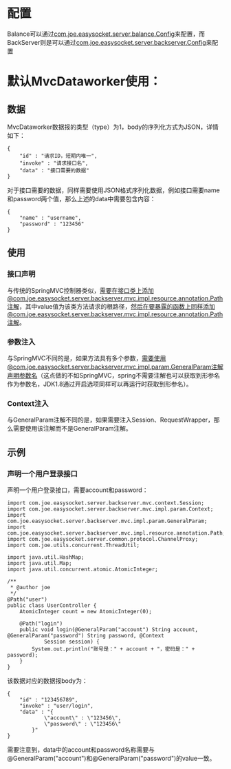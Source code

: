 # 配置
Balance可以通过[com.joe.easysocket.server.balance.Config](balance/src/main/java/com/joe/easysocket/server/balance/Config.java)来配置，而BackServer则是可以通过[com.joe.easysocket.server.backserver.Config](backserver/src/main/java/com/joe/easysocket/server/backserver/Config.java)来配置
# 默认MvcDataworker使用：
## 数据
MvcDataworker数据报的类型（type）为1，body的序列化方式为JSON，详情如下：
```
{
    "id" : "请求ID，短期内唯一",
    "invoke" : "请求接口名",
    "data" : "接口需要的数据"
}
```
对于接口需要的数据，同样需要使用JSON格式序列化数据，例如接口需要name和password两个值，那么上述的data中需要包含内容：
```
{
    "name" : "username",
    "password" : "123456"
}
```
## 使用
### 接口声明
与传统的SpringMVC控制器类似，需要在接口类上添加@com.joe.easysocket.server.backserver.mvc.impl.resource.annotation.Path注解，其中value值为该类方法请求的根路径，然后在要暴露的函数上同样添加@com.joe.easysocket.server.backserver.mvc.impl.resource.annotation.Path注解。
### 参数注入
与SpringMVC不同的是，如果方法具有多个参数，需要使用@com.joe.easysocket.server.backserver.mvc.impl.param.GeneralParam注解声明参数名（这点做的不如SpringMVC，spring不需要注解也可以获取到形参名作为参数名，JDK1.8通过开启选项同样可以再运行时获取到形参名）。
### Context注入
与GeneralParam注解不同的是，如果需要注入Session、RequestWrapper，那么需要使用该注解而不是GeneralParam注解。

## 示例
### 声明一个用户登录接口
声明一个用户登录接口，需要account和password：
```
import com.joe.easysocket.server.backserver.mvc.context.Session;
import com.joe.easysocket.server.backserver.mvc.impl.param.Context;
import com.joe.easysocket.server.backserver.mvc.impl.param.GeneralParam;
import com.joe.easysocket.server.backserver.mvc.impl.resource.annotation.Path;
import com.joe.easysocket.server.common.protocol.ChannelProxy;
import com.joe.utils.concurrent.ThreadUtil;

import java.util.HashMap;
import java.util.Map;
import java.util.concurrent.atomic.AtomicInteger;

/**
 * @author joe
 */
@Path("user")
public class UserController {
    AtomicInteger count = new AtomicInteger(0);

    @Path("login")
    public void login(@GeneralParam("account") String account, @GeneralParam("password") String password, @Context
            Session session) {
        System.out.println("账号是：" + account + "，密码是：" + password);
    }
}
```
该数据对应的数据报body为：
```
{
    "id" : "123456789",
    "invoke" : "user/login",
    "data" : "{
            \"account\" : \"123456\",
            \"password\" : \"123456\"
        }"
}
```
需要注意到，data中的account和password名称需要与@GeneralParam("account")和@GeneralParam("password")的value一致。